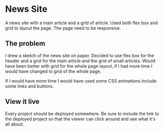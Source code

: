 # News Site
A news site with a main article and a grid of article. Used both flex box and grid to layout the page. The page need to be responsive.


## The problem
I drew a sketch of the news site on paper. Decided to use flex box for the header and a grid for the main article and the grid of small articles. Would have been better with grid for the whole page layout, if I had more time I would have changed to grid of the whole page. 

If I would have more time I would have used some CSS animations.Include some links and buttons.


## View it live
Every project should be deployed somewhere. Be sure to include the link to the deployed project so that the viewer can click around and see what it's all about.
